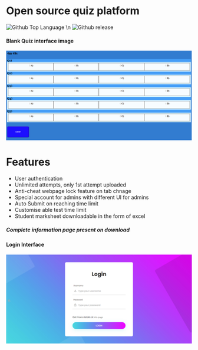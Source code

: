 <h1> Open source quiz platform</h1>

![Github Top Language](https://img.shields.io/github/languages/top/Bikram-ghuku/quizwebsite) \n
![Github release](https://img.shields.io/github/v/release/Bikram-ghuku/quizwebsite)

<h4>Blank Quiz interface image</h4>
<img src="https://raw.githubusercontent.com/Bikram-ghuku/quizwebsite/V1.0-alpha/assests/quiz_interface.png">

<h1>Features</h1>
<ul>
	<li>User authentication</li>
	<li>Unlimited attempts, only 1st attempt uploaded</li>
	<li>Anti-cheat webpage lock feature on tab chnage</li>
	<li>Special account for admins with different UI for admins</li>
	<li>Auto Submit on reaching time limit</li>
	<li>Customise able test time limit</li>
	<li>Student marksheet downloadable in the form of excel</li>
</ul>

<h5>Complete information page present on download</h5>

<h4>Login Interface</h4>
<img src="https://raw.githubusercontent.com/Bikram-ghuku/quizwebsite/V1.0-alpha/assests/login.png">
